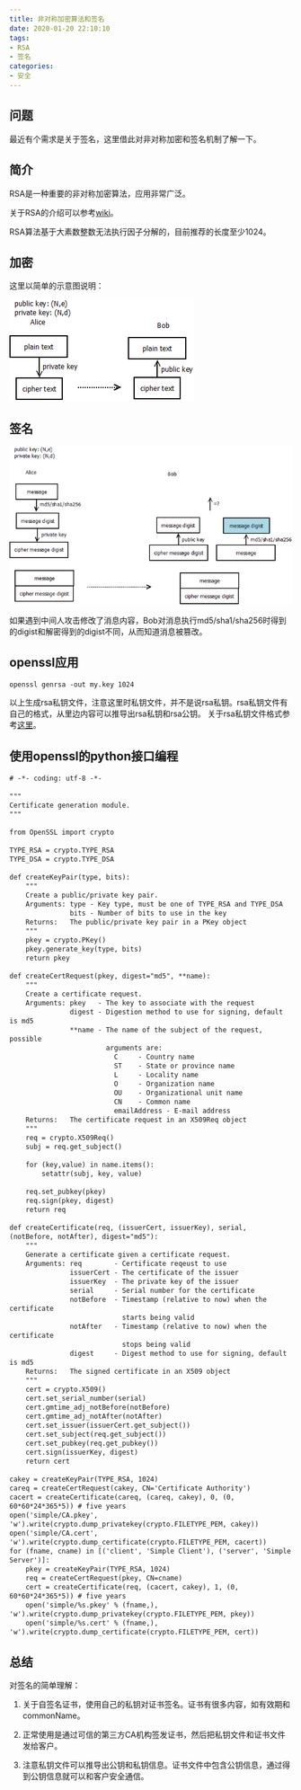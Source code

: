 ```yaml
---
title: 非对称加密算法和签名
date: 2020-01-20 22:10:10
tags:
- RSA
- 签名
categories:
- 安全
---
```


## 问题

最近有个需求是关于签名，这里借此对非对称加密和签名机制了解一下。

## 简介

RSA是一种重要的非对称加密算法，应用非常广泛。

关于RSA的介绍可以参考[wiki](https://zh.wikipedia.org/wiki/RSA%E5%8A%A0%E5%AF%86%E6%BC%94%E7%AE%97%E6%B3%95)。

RSA算法基于大素数整数无法执行因子分解的，目前推荐的长度至少1024。

## 加密
这里以简单的示意图说明：

![非对称加密示意](非对称加密算法和签名/公钥加密.png)

## 签名

![签名示意](非对称加密算法和签名/公钥签名.png)

如果遇到中间人攻击修改了消息内容，Bob对消息执行md5/sha1/sha256时得到的digist和解密得到的digist不同，从而知道消息被篡改。

## openssl应用
```
openssl genrsa -out my.key 1024
```
以上生成rsa私钥文件，注意这里时私钥文件，并不是说rsa私钥。rsa私钥文件有自己的格式，从里边内容可以推导出rsa私钥和rsa公钥。
关于rsa私钥文件格式参考[这里](https://www.shangyang.me/2017/05/24/encrypt-rsa-keyformat/)。

## 使用openssl的python接口编程
```
# -*- coding: utf-8 -*-

"""
Certificate generation module.
"""

from OpenSSL import crypto

TYPE_RSA = crypto.TYPE_RSA
TYPE_DSA = crypto.TYPE_DSA

def createKeyPair(type, bits):
    """
    Create a public/private key pair.
    Arguments: type - Key type, must be one of TYPE_RSA and TYPE_DSA
               bits - Number of bits to use in the key
    Returns:   The public/private key pair in a PKey object
    """
    pkey = crypto.PKey()
    pkey.generate_key(type, bits)
    return pkey

def createCertRequest(pkey, digest="md5", **name):
    """
    Create a certificate request.
    Arguments: pkey   - The key to associate with the request
               digest - Digestion method to use for signing, default is md5
               **name - The name of the subject of the request, possible
                        arguments are:
                          C     - Country name
                          ST    - State or province name
                          L     - Locality name
                          O     - Organization name
                          OU    - Organizational unit name
                          CN    - Common name
                          emailAddress - E-mail address
    Returns:   The certificate request in an X509Req object
    """
    req = crypto.X509Req()
    subj = req.get_subject()

    for (key,value) in name.items():
        setattr(subj, key, value)

    req.set_pubkey(pkey)
    req.sign(pkey, digest)
    return req

def createCertificate(req, (issuerCert, issuerKey), serial, (notBefore, notAfter), digest="md5"):
    """
    Generate a certificate given a certificate request.
    Arguments: req        - Certificate reqeust to use
               issuerCert - The certificate of the issuer
               issuerKey  - The private key of the issuer
               serial     - Serial number for the certificate
               notBefore  - Timestamp (relative to now) when the certificate
                            starts being valid
               notAfter   - Timestamp (relative to now) when the certificate
                            stops being valid
               digest     - Digest method to use for signing, default is md5
    Returns:   The signed certificate in an X509 object
    """
    cert = crypto.X509()
    cert.set_serial_number(serial)
    cert.gmtime_adj_notBefore(notBefore)
    cert.gmtime_adj_notAfter(notAfter)
    cert.set_issuer(issuerCert.get_subject())
    cert.set_subject(req.get_subject())
    cert.set_pubkey(req.get_pubkey())
    cert.sign(issuerKey, digest)
	return cert

cakey = createKeyPair(TYPE_RSA, 1024)
careq = createCertRequest(cakey, CN='Certificate Authority')
cacert = createCertificate(careq, (careq, cakey), 0, (0, 60*60*24*365*5)) # five years
open('simple/CA.pkey', 'w').write(crypto.dump_privatekey(crypto.FILETYPE_PEM, cakey))
open('simple/CA.cert', 'w').write(crypto.dump_certificate(crypto.FILETYPE_PEM, cacert))
for (fname, cname) in [('client', 'Simple Client'), ('server', 'Simple Server')]:
    pkey = createKeyPair(TYPE_RSA, 1024)
    req = createCertRequest(pkey, CN=cname)
    cert = createCertificate(req, (cacert, cakey), 1, (0, 60*60*24*365*5)) # five years
    open('simple/%s.pkey' % (fname,), 'w').write(crypto.dump_privatekey(crypto.FILETYPE_PEM, pkey))
    open('simple/%s.cert' % (fname,), 'w').write(crypto.dump_certificate(crypto.FILETYPE_PEM, cert))

```

## 总结

对签名的简单理解：
1. 关于自签名证书，使用自己的私钥对证书签名。证书有很多内容，如有效期和commonName。

2. 正常使用是通过可信的第三方CA机构签发证书，然后把私钥文件和证书文件发给客户。

3. 注意私钥文件可以推导出公钥和私钥信息。证书文件中包含公钥信息，通过得到公钥信息就可以和客户安全通信。

